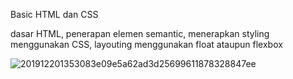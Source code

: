 Basic HTML dan CSS

dasar HTML,
penerapan elemen semantic,
menerapkan styling menggunakan CSS, 
layouting menggunakan float ataupun flexbox

![201912201353083e09e5a62ad3d25699611878328847ee](https://user-images.githubusercontent.com/42999855/136021898-1a1be504-cbfb-47a4-82e7-d46d0cb91371.png)
